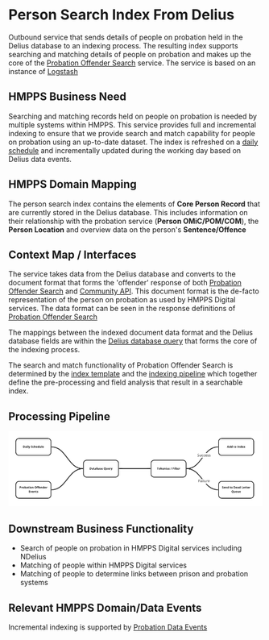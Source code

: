 # Person Search Index From Delius

Outbound service that sends details of people on probation held in the Delius
database to an indexing process. The resulting index supports searching and
matching details of people on probation and makes up the core of the
[Probation Offender Search](https://github.com/ministryofjustice/probation-offender-search)
service. The service is based on an instance of [Logstash](https://www.elastic.co/logstash/)


## HMPPS Business Need

Searching and matching records held on people on probation is needed by
multiple systems within HMPPS. This service provides full and incremental
indexing to ensure that we provide search and match capability for people on
probation using an up-to-date dataset. The index is refreshed on a
[daily schedule](https://github.com/ministryofjustice/hmpps-probation-integration-services/blob/main/projects/person-search-index-from-delius/deploy/values-prod.yml#L5)
and incrementally updated during the working day based on Delius data events.


## HMPPS Domain Mapping

The person search index contains the elements of **Core Person Record** that
are currently stored in the Delius database. This includes information on
their relationship with the probation service (**Person OMiC/POM/COM**), the
**Person Location** and overview data on the person's **Sentence/Offence**


## Context Map / Interfaces

The service takes data from the Delius database and converts to the document
format that forms the 'offender' response of both [Probation Offender Search](https://github.com/ministryofjustice/probation-offender-search)
and [Community API](https://github.com/ministryofjustice/community-api). This
document format is the de-facto representation of the person on probation as
used by HMPPS Digital services. The data format can be seen in the response
definitions of [Probation Offender Search](https://probation-offender-search-dev.hmpps.service.justice.gov.uk/swagger-ui/index.html#/offender-search/search)

The mappings between the indexed document data format and the Delius database
fields are within the [Delius database query](https://github.com/ministryofjustice/hmpps-probation-integration-services/blob/f014e0319e67859182415bd7cecfd948e8d76135/projects/person-search-index-from-delius/container/statement.sql)
that forms the core of the indexing process.

The search and match functionality of Probation Offender Search is determined
by the [index template](https://github.com/ministryofjustice/hmpps-probation-integration-services/blob/main/projects/person-search-index-from-delius/container/management/person-search-template.json)
and the [indexing pipeline](https://github.com/ministryofjustice/hmpps-probation-integration-services/blob/main/projects/person-search-index-from-delius/container/management/person-search-pipeline.json)
which together define the pre-processing and field analysis that result in a
searchable index.


## Processing Pipeline

![Processing Pipeline](tech-docs/source/img/person-search-index-from-delius-pipeline.png)


## Downstream Business Functionality

- Search of people on probation in HMPPS Digital services including NDelius
- Matching of people within HMPPS Digital services
- Matching of people to determine links between prison and probation systems


## Relevant HMPPS Domain/Data Events

Incremental indexing is supported by [Probation Data Events](https://github.com/ministryofjustice/hmpps-probation-integration-services/blob/main/projects/offender-events-and-delius/README.md)
